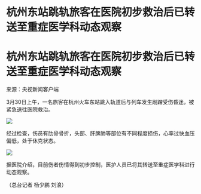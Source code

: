 # 杭州东站跳轨旅客在医院初步救治后已转送至重症医学科动态观察

# 杭州东站跳轨旅客在医院初步救治后已转送至重症医学科动态观察

来源：央视新闻客户端

3月30日上午，一名旅客在杭州火车东站跳入轨道后与列车发生剐蹭受伤昏迷，被紧急送往医院救治。

![](https://inews.gtimg.com/om_bt/OWLEMBsfcLJ08LOktW7nQuFi9769kC4-31BcFWiPewCR0AA/1000)

经过检查，伤员有肋骨骨折，头部、肝脾肺等部位有不同程度损伤，心率过快血压偏低，处于休克状态。

![](https://inews.gtimg.com/om_bt/O2gwapSZ8ihX_dvSZ-02t0NtljgkMIE0SjNNDYpWj3aocAA/1000)

据医院介绍，目前伤者伤情得到初步控制，医护人员已将其转送至重症医学科进行动态观察。

（总台记者 杨少鹏 刘浪）

